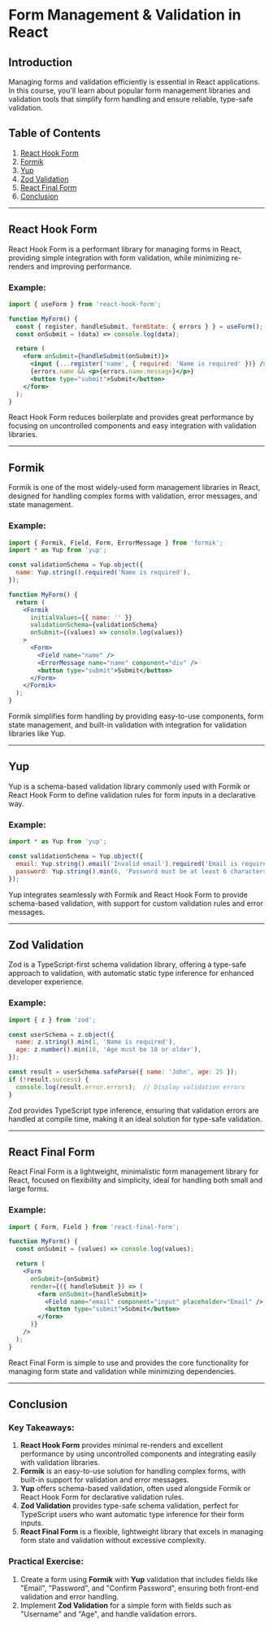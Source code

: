 
# Form Management & Validation in React

## Introduction
Managing forms and validation efficiently is essential in React applications. In this course, you'll learn about popular form management libraries and validation tools that simplify form handling and ensure reliable, type-safe validation.

## Table of Contents
1. [React Hook Form](#react-hook-form)
2. [Formik](#formik)
3. [Yup](#yup)
4. [Zod Validation](#zod-validation)
5. [React Final Form](#react-final-form)
6. [Conclusion](#conclusion)

---

## React Hook Form
React Hook Form is a performant library for managing forms in React, providing simple integration with form validation, while minimizing re-renders and improving performance.

### Example:
```jsx
import { useForm } from 'react-hook-form';

function MyForm() {
  const { register, handleSubmit, formState: { errors } } = useForm();
  const onSubmit = (data) => console.log(data);

  return (
    <form onSubmit={handleSubmit(onSubmit)}>
      <input {...register('name', { required: 'Name is required' })} />
      {errors.name && <p>{errors.name.message}</p>}
      <button type="submit">Submit</button>
    </form>
  );
}
```
React Hook Form reduces boilerplate and provides great performance by focusing on uncontrolled components and easy integration with validation libraries.

---

## Formik
Formik is one of the most widely-used form management libraries in React, designed for handling complex forms with validation, error messages, and state management.

### Example:
```jsx
import { Formik, Field, Form, ErrorMessage } from 'formik';
import * as Yup from 'yup';

const validationSchema = Yup.object({
  name: Yup.string().required('Name is required'),
});

function MyForm() {
  return (
    <Formik
      initialValues={{ name: '' }}
      validationSchema={validationSchema}
      onSubmit={(values) => console.log(values)}
    >
      <Form>
        <Field name="name" />
        <ErrorMessage name="name" component="div" />
        <button type="submit">Submit</button>
      </Form>
    </Formik>
  );
}
```
Formik simplifies form handling by providing easy-to-use components, form state management, and built-in validation with integration for validation libraries like Yup.

---

## Yup
Yup is a schema-based validation library commonly used with Formik or React Hook Form to define validation rules for form inputs in a declarative way.

### Example:
```jsx
import * as Yup from 'yup';

const validationSchema = Yup.object({
  email: Yup.string().email('Invalid email').required('Email is required'),
  password: Yup.string().min(6, 'Password must be at least 6 characters').required('Password is required'),
});
```
Yup integrates seamlessly with Formik and React Hook Form to provide schema-based validation, with support for custom validation rules and error messages.

---

## Zod Validation
Zod is a TypeScript-first schema validation library, offering a type-safe approach to validation, with automatic static type inference for enhanced developer experience.

### Example:
```jsx
import { z } from 'zod';

const userSchema = z.object({
  name: z.string().min(1, 'Name is required'),
  age: z.number().min(18, 'Age must be 18 or older'),
});

const result = userSchema.safeParse({ name: 'John', age: 25 });
if (!result.success) {
  console.log(result.error.errors);  // Display validation errors
}
```
Zod provides TypeScript type inference, ensuring that validation errors are handled at compile time, making it an ideal solution for type-safe validation.

---

## React Final Form
React Final Form is a lightweight, minimalistic form management library for React, focused on flexibility and simplicity, ideal for handling both small and large forms.

### Example:
```jsx
import { Form, Field } from 'react-final-form';

function MyForm() {
  const onSubmit = (values) => console.log(values);

  return (
    <Form
      onSubmit={onSubmit}
      render={({ handleSubmit }) => (
        <form onSubmit={handleSubmit}>
          <Field name="email" component="input" placeholder="Email" />
          <button type="submit">Submit</button>
        </form>
      )}
    />
  );
}
```
React Final Form is simple to use and provides the core functionality for managing form state and validation while minimizing dependencies.

---

## Conclusion

### Key Takeaways:
1. **React Hook Form** provides minimal re-renders and excellent performance by using uncontrolled components and integrating easily with validation libraries.
2. **Formik** is an easy-to-use solution for handling complex forms, with built-in support for validation and error messages.
3. **Yup** offers schema-based validation, often used alongside Formik or React Hook Form for declarative validation rules.
4. **Zod Validation** provides type-safe schema validation, perfect for TypeScript users who want automatic type inference for their form inputs.
5. **React Final Form** is a flexible, lightweight library that excels in managing form state and validation without excessive complexity.

### Practical Exercise:
1. Create a form using **Formik** with **Yup** validation that includes fields like "Email", "Password", and "Confirm Password", ensuring both front-end validation and error handling.
2. Implement **Zod Validation** for a simple form with fields such as "Username" and "Age", and handle validation errors.

